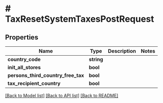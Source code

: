 # # TaxResetSystemTaxesPostRequest

## Properties

Name | Type | Description | Notes
------------ | ------------- | ------------- | -------------
**country_code** | **string** |  |
**init_all_stores** | **bool** |  |
**persons_third_country_free_tax** | **bool** |  |
**tax_recipient_country** | **bool** |  |

[[Back to Model list]](../../README.md#models) [[Back to API list]](../../README.md#endpoints) [[Back to README]](../../README.md)
